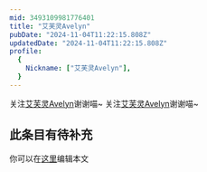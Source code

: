 ```yaml
---
mid: 3493109981776401
title: "艾芙灵Avelyn"
pubDate: "2024-11-04T11:22:15.808Z"
updatedDate: "2024-11-04T11:22:15.808Z"
profile:
  {
    Nickname: ["艾芙灵Avelyn"],
  }
---
```


关注[艾芙灵Avelyn](https://space.bilibili.com/3493109981776401)谢谢喵~ 关注[艾芙灵Avelyn](https://space.bilibili.com/3493109981776401)谢谢喵~

## 此条目有待补充
你可以在[这里](https://github.com/Yuhanawa/VTuber.ICU-Content/edit/master/v/艾芙灵Avelyn/index.md)编辑本文
